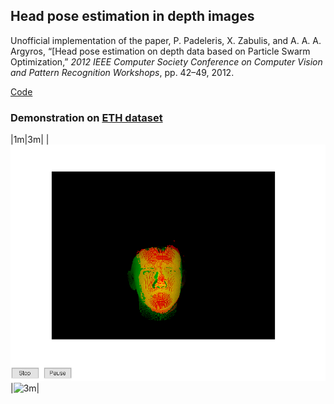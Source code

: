 ## Head pose estimation in depth images
Unofficial implementation of the paper, P. Padeleris, X. Zabulis, and A. A. A. Argyros, “[Head pose estimation on depth data based on Particle Swarm Optimization,” *2012 IEEE Computer Society Conference on Computer Vision and Pattern Recognition Workshops*, pp. 42–49, 2012.

[Code]()

### Demonstration on [ETH dataset](https://www.vision.ee.ethz.ch/datasets/headposeCVPR08/)
|1m|3m|
|![1m](hpe/ETH1m.gif)|![3m](hpe/ETH3m.gif)|
